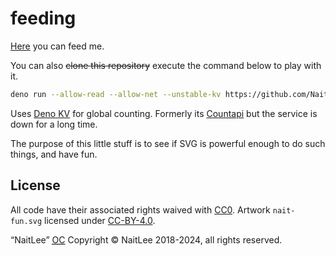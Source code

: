 # feeding

[Here](https://feed.unseen-site.fun/) you can feed me.

You can also ~~clone this repository~~ execute the command below to play with it.

```sh
deno run --allow-read --allow-net --unstable-kv https://github.com/NaitLee/feeding/raw/main/main.ts
```

Uses [Deno KV](https://deno.land/manual@v1.36.4/runtime/kv) for global counting. Formerly its [Countapi](https://countapi.xyz/) but the service is down for a long time.

The purpose of this little stuff is to see if SVG is powerful enough to do such things, and have fun.

## License

All code have their associated rights waived with [CC0](./LICENSE). Artwork `nait-fun.svg` licensed under [CC-BY-4.0](./LICENSE.art).

“NaitLee” <abbr title="Original Character">[OC](https://en.wiktionary.org/wiki/original_character)</abbr> Copyright © NaitLee 2018-2024, all rights reserved.
